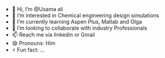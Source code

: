 - 👋 Hi, I’m @Usama ali
- 👀 I’m interested in Chemical engineering design simulations
- 🌱 I’m currently learning Aspen Plus, Matlab and Olga 
- 💞️ I’m looking to collaborate with industry Professionals
- 📫 Reach me via linkedin or Gmail
- 😄 Pronouns: Him
- ⚡ Fun fact: ...

<!---
Usamaali09/Usamaali09 is a ✨ special ✨ repository because its `README.md` (this file) appears on your GitHub profile.
You can click the Preview link to take a look at your changes.
--->
